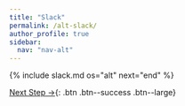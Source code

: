 ```yaml
---
title: "Slack"
permalink: /alt-slack/
author_profile: true
sidebar:
  nav: "nav-alt"
---
```


{% include slack.md os="alt" next="end" %}

[Next Step &rarr;](/alt-end/){: .btn .btn--success .btn--large}
